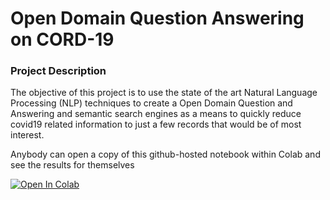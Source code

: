 # Open Domain Question Answering on CORD-19

### Project Description
The objective of this project is to use the state of the art Natural Language Processing (NLP) techniques to create a Open Domain Question and Answering and semantic search engines as a means to quickly reduce covid19 related information to just a few records that would be of most interest. 

Anybody can open a copy of this github-hosted notebook within Colab and see the results for themselves

[![Open In Colab](https://colab.research.google.com/assets/colab-badge.svg)](https://github.com/rohitashwa1907/ODQA-Cord-19/blob/main/Open_Domain_QA(CORD19).ipynb)
